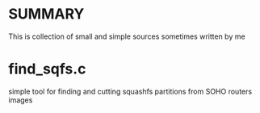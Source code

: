 SUMMARY
=======

This is collection of small and simple sources sometimes written by me

find_sqfs.c
===========
simple tool for finding and cutting squashfs partitions from SOHO routers images

